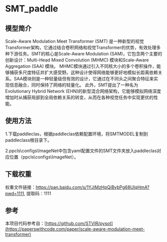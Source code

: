 # SMT_paddle

## 模型简介
Scale-Aware Modulation Meet Transformer (SMT) 是一种新型的视觉Transformer架构，它通过结合卷积网络和视觉Transformer的优势，有效处理多种下游任务。SMT的核心是Scale-Aware Modulation (SAM)，它包含两个主要的创新设计：Multi-Head Mixed Convolution (MHMC) 模块和Scale-Aware Aggregation (SAA) 模块。
MHMC模块通过引入不同核大小的多个卷积操作，能够捕获多尺度特征并扩大感受野。这种设计使得网络能够更好地模拟长距离依赖关系。SAA模块则是一种轻量级但有效的设计，它通过在不同头之间聚合特征来实现信息融合，同时保持了网络的轻量化。
此外，SMT提出了一种名为Evolutionary Hybrid Network (EHN)的新型混合网络架构，它能够模拟网络深度增加时从捕获局部到全局依赖关系的转变，从而在各种视觉任务中实现更优的性能。

## 使用方法
1.下载paddleclas，根据paddleclas依赖配置环境，将SMTMODEL复制到paddleclass根目录下。

2.ppcls\configs\ImageNet中包含yaml配置文件的SMT文件夹放入paddleclas对应位置（ppcls\configs\ImageNet）。


## 下载权重
权重文件链接：https://pan.baidu.com/s/1YJiMzHpQiBybPg68UIqHmA?pwd=1111, 提取码：1111 


## 参考
本项目代码参考自：[https://github.com/STVIR/pysot](https://paperswithcode.com/paper/scale-aware-modulation-meet-transformer)
